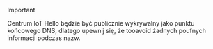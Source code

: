 > [!IMPORTANT]
> Centrum IoT Hello będzie być publicznie wykrywalny jako punktu końcowego DNS, dlatego upewnij się, że tooavoid żadnych poufnych informacji podczas nazw.
>
